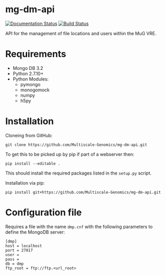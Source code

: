 # mg-dm-api

[![Documentation Status](https://readthedocs.org/projects/mg-dm-api/badge/?version=latest)](http://mg-dm-api.readthedocs.org/en/latest/) [![Build Status](https://travis-ci.org/Multiscale-Genomics/mg-dm-api.svg?branch=master)](https://travis-ci.org/Multiscale-Genomics/mg-dm-api)

API for the management of file locations and users within the MuG VRE.

# Requirements
- Mongo DB 3.2
- Python 2.7.10+
- Python Modules:
  - pymongo
  - monogomock
  - numpy
  - h5py

# Installation
Cloneing from GitHub:
```
git clone https://github.com/Multiscale-Genomics/mg-dm-api.git
```
To get this to be picked up by pip if part of a webserver then:
```
pip install --editable .
```
This should install the required packages listed in the `setup.py` script.


Installation via pip:
```
pip install git+https://github.com/Multiscale-Genomics/mg-dm-api.git
```

# Configuration file
Requires a file with the name `dmp.cnf` with the following parameters to define the MongoDB server:
```
[dmp]
host = localhost
port = 27017
user = 
pass = 
db = dmp
ftp_root = ftp://ftp.<url_root>
```

